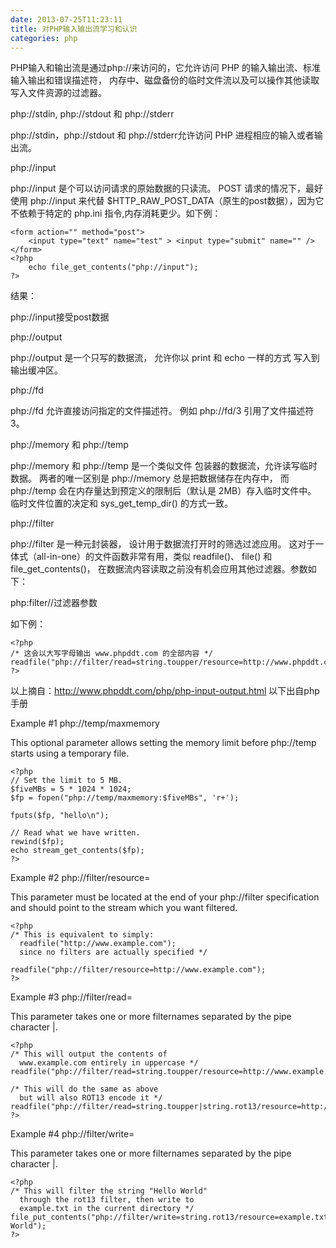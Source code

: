 ```yaml
---
date: 2013-07-25T11:23:11
title: 对PHP输入输出流学习和认识
categories: php
---
```


PHP输入和输出流是通过php://来访问的，它允许访问 PHP 的输入输出流、标准输入输出和错误描述符， 内存中、磁盘备份的临时文件流以及可以操作其他读取写入文件资源的过滤器。

php://stdin, php://stdout 和 php://stderr

php://stdin，php://stdout 和 php://stderr允许访问 PHP 进程相应的输入或者输出流。

php://input

php://input 是个可以访问请求的原始数据的只读流。 POST 请求的情况下，最好使用 php://input 来代替 $HTTP_RAW_POST_DATA（原生的post数据），因为它不依赖于特定的 php.ini 指令,内存消耗更少。如下例：


```
<form action="" method="post">
    <input type="text" name="test" > <input type="submit" name="" />
</form>
<?php
    echo file_get_contents("php://input");
?>

```

结果：

php://input接受post数据

php://output

php://output 是一个只写的数据流， 允许你以 print 和 echo 一样的方式 写入到输出缓冲区。

php://fd

php://fd 允许直接访问指定的文件描述符。 例如 php://fd/3 引用了文件描述符 3。

php://memory 和 php://temp

php://memory 和 php://temp 是一个类似文件 包装器的数据流，允许读写临时数据。 两者的唯一区别是 php://memory 总是把数据储存在内存中， 而 php://temp 会在内存量达到预定义的限制后（默认是 2MB）存入临时文件中。 临时文件位置的决定和 sys_get_temp_dir() 的方式一致。

php://filter

php://filter 是一种元封装器， 设计用于数据流打开时的筛选过滤应用。 这对于一体式（all-in-one）的文件函数非常有用，类似 readfile()、 file() 和 file_get_contents()， 在数据流内容读取之前没有机会应用其他过滤器。参数如下：

php:filter//过滤器参数

如下例：


```
<?php
/* 这会以大写字母输出 www.phpddt.com 的全部内容 */
readfile("php://filter/read=string.toupper/resource=http://www.phpddt.com");
?>
```
以上摘自：http://www.phpddt.com/php/php-input-output.html
以下出自php手册

Example #1 php://temp/maxmemory


 This optional parameter allows setting the memory limit before php://temp starts using a temporary file. 


```
<?php
// Set the limit to 5 MB.
$fiveMBs = 5 * 1024 * 1024;
$fp = fopen("php://temp/maxmemory:$fiveMBs", 'r+');

fputs($fp, "hello\n");

// Read what we have written.
rewind($fp);
echo stream_get_contents($fp);
?> 
```



Example #2 php://filter/resource=<stream to be filtered>


 This parameter must be located at the end of your php://filter specification and should point to the stream which you want filtered. 


```
<?php
/* This is equivalent to simply:
  readfile("http://www.example.com");
  since no filters are actually specified */

readfile("php://filter/resource=http://www.example.com");
?> 

```


Example #3 php://filter/read=<filter list to apply to read chain>


 This parameter takes one or more filternames separated by the pipe character |.


```
<?php
/* This will output the contents of
  www.example.com entirely in uppercase */
readfile("php://filter/read=string.toupper/resource=http://www.example.com");

/* This will do the same as above
  but will also ROT13 encode it */
readfile("php://filter/read=string.toupper|string.rot13/resource=http://www.example.com");
?> 

```


Example #4 php://filter/write=<filter list to apply to write chain>


 This parameter takes one or more filternames separated by the pipe character |.


```
<?php
/* This will filter the string "Hello World"
  through the rot13 filter, then write to
  example.txt in the current directory */
file_put_contents("php://filter/write=string.rot13/resource=example.txt","Hello World");
?> 
```

